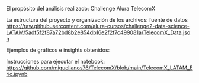 El propósito del análisis realizado: Challenge Alura TelecomX

La estructura del proyecto y organización de los archivos: fuente de datos https://raw.githubusercontent.com/alura-cursos/challenge2-data-science-LATAM/5adf5f2f87a72bd8b2e854db16e2f2f7c499081a/TelecomX_Data.json

Ejemplos de gráficos e insights obtenidos: 

Instrucciones para ejecutar el notebook: https://github.com/miguellanos76/TelecomX/blob/main/TelecomX_LATAM_Eric.ipynb

